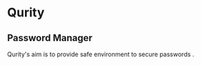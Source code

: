 # **Qurity**
## Password Manager 
Qurity's aim is to provide safe environment to secure passwords .
 